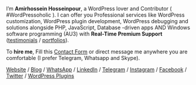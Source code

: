 I’m **Amirhossein Hosseinpour**, a WordPress lover and Contributor ( #WordPressoholic ). I can offer you Professional services like WordPress customization, WordPress plugin development, WordPress debugging and solutions alongside PHP, JavaScript, Database -driven apps AND Windows software programming (AU3) with **Real-Time Premium Support** ([testimonials](https://amirhosseinhpv.com/testimonials) / [portfolios](https://amirhosseinhpv.com/portfolios/)).


To **hire me**, Fill this [Contact Form](https://hpv.im/contact/) or direct message me anywhere you are comfortable (I prefer Telegram, Whatsapp and Skype).
&nbsp;

[Website](https://amirhosseinhpv.com/) / [Blog](https://amirhosseinhpv.ir/) / [WhatsApp](https://api.whatsapp.com/send?phone=989118629342&text=Hello%20from%20Github%20%F0%9F%98%83) / [LinkedIn](https://linkedin.com/in/amirhosseinhpv) / [Telegram](https://t.me/amirhosseinhpv) / [Instagram](https://instagram.com/amirhosseinhpv/) / [Facebook](https://facebook.com/amirhosseinhpv) / [Twitter](https://twitter.com/amirhosseinhpv/) / [WordPress Plugins](https://profiles.wordpress.org/amirhosseinhpv/)


